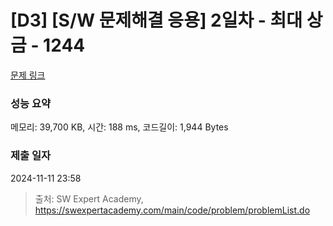 # [D3] [S/W 문제해결 응용] 2일차 - 최대 상금 - 1244 

[문제 링크](https://swexpertacademy.com/main/code/problem/problemDetail.do?contestProbId=AV15Khn6AN0CFAYD) 

### 성능 요약

메모리: 39,700 KB, 시간: 188 ms, 코드길이: 1,944 Bytes

### 제출 일자

2024-11-11 23:58



> 출처: SW Expert Academy, https://swexpertacademy.com/main/code/problem/problemList.do